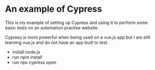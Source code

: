 # An example of Cypress

This is my example of setting up Cypress and using it to perform some basic tests on an automation practise website.

Cypress is more powerful when being used on a vue.js app but I am still learning vue.js and do not have an app built to test.

- install node.js
- run npm install
- run npx cypress open
